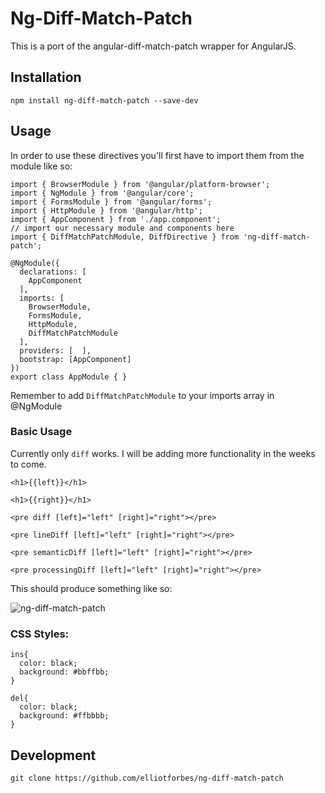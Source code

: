 Ng-Diff-Match-Patch
=====================

This is a port of the angular-diff-match-patch wrapper for AngularJS.

## Installation

~~~
npm install ng-diff-match-patch --save-dev
~~~

## Usage

In order to use these directives you'll first have to import them from the module like so:

~~~
import { BrowserModule } from '@angular/platform-browser';
import { NgModule } from '@angular/core';
import { FormsModule } from '@angular/forms';
import { HttpModule } from '@angular/http';
import { AppComponent } from './app.component';
// import our necessary module and components here 
import { DiffMatchPatchModule, DiffDirective } from 'ng-diff-match-patch';

@NgModule({
  declarations: [
    AppComponent
  ],
  imports: [
    BrowserModule,
    FormsModule,
    HttpModule,
    DiffMatchPatchModule
  ],
  providers: [  ],
  bootstrap: [AppComponent]
})
export class AppModule { }
~~~

Remember to add ```DiffMatchPatchModule``` to your imports array in @NgModule

### Basic Usage

Currently only ```diff``` works. I will be adding more functionality in the weeks to come.

~~~
<h1>{{left}}</h1>

<h1>{{right}}</h1>

<pre diff [left]="left" [right]="right"></pre>

<pre lineDiff [left]="left" [right]="right"></pre>

<pre semanticDiff [left]="left" [right]="right"></pre>

<pre processingDiff [left]="left" [right]="right"></pre>
~~~

This should produce something like so:

![ng-diff-match-patch](https://tutorialedge.net/uploads/ngDiffMatchPatchv2.png)

### CSS Styles:

~~~
ins{
  color: black;
  background: #bbffbb;
}

del{
  color: black;
  background: #ffbbbb;
}
~~~

## Development

~~~
git clone https://github.com/elliotforbes/ng-diff-match-patch
~~~
